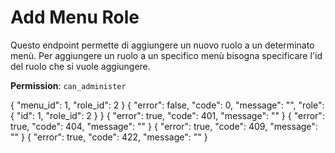 # Add Menu Role

Questo endpoint permette di aggiungere un nuovo ruolo a un determinato menù. Per aggiungere un ruolo a un specifico menù
bisogna specificare l'id del ruolo che si vuole aggiungere.

**Permission**: `can_administer`

<api-endpoint openapi-path="./../openapi.yaml" endpoint="/menus/{menu_id}/role" method="post">
    <request>
        <sample lang="JSON" title="Payload">
            {
                "menu_id": 1,
                "role_id": 2
            }
        </sample>
    </request>
    <response type="200">
        <sample lang="JSON">
            {
                "error": false,
                "code": 0,
                "message": "",
                "role": {
                    "id": 1,
                    "role_id": 2
                }
            }
        </sample>
    </response>
    <response type="401">
        <sample lang="JSON">
            {
                "error": true,
                "code": 401,
                "message": ""
            }
        </sample>
    </response>
    <response type="404">
        <sample lang="JSON">
            {
                "error": true,
                "code": 404,
                "message": ""
            }
        </sample>
    </response>
    <response type="409">
        <sample lang="JSON">
            {
                "error": true,
                "code": 409,
                "message": ""
            }
        </sample>
    </response>
    <response type="422">
        <sample lang="JSON">
            {
                "error": true,
                "code": 422,
                "message": ""
            }
        </sample>
    </response>
</api-endpoint>